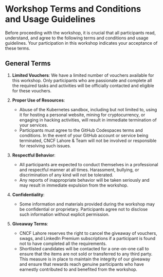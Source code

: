 # Workshop Terms and Conditions and Usage Guidelines

Before proceeding with the workshop, it is crucial that all participants read, understand, and agree to the following terms and conditions and usage guidelines. Your participation in this workshop indicates your acceptance of these terms.

## General Terms

1. **Limited Vouchers**: We have a limited number of vouchers available for this workshop. Only participants who are passionate and complete all the required tasks and activities will be officially contacted and eligible for these vouchers.

2. **Proper Use of Resources**:
    - Abuse of the Kubernetes sandbox, including but not limited to, using it for hosting a personal website, mining for cryptocurrency, or engaging in hacking activities, will result in immediate termination of your services.
    - Participants must agree to the GitHub Codespaces terms and conditions. In the event of your GitHub account or service being terminated, CNCF Lahore & Team will not be involved or responsible for resolving such issues.

3. **Respectful Behavior**:
    - All participants are expected to conduct themselves in a professional and respectful manner at all times. Harassment, bullying, or discrimination of any kind will not be tolerated.
    - Any reports of inappropriate behavior will be taken seriously and may result in immediate expulsion from the workshop.

4. **Confidentiality**:
    - Some information and materials provided during the workshop may be confidential or proprietary. Participants agree not to disclose such information without explicit permission.

5. **Giveaway Terms**:
    - CNCF Lahore reserves the right to cancel the giveaway of vouchers, swags, and LinkedIn Premium subscriptions if a participant is found not to have completed all the requirements.
    - Shortlisted candidates will be contacted for a one-on-one call to ensure that the items are not sold or transferred to any third party. This measure is in place to maintain the integrity of our giveaway and ensure that rewards reach genuine participants who have earnestly contributed to and benefited from the workshop.